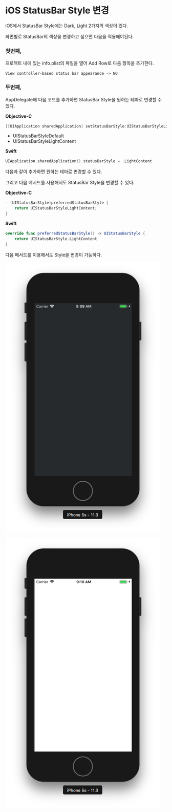 # iOS StatusBar Style 변경

iOS에서 StatusBar Style에는 Dark, Light 2가지의 색상이 있다.

화면별로 StatusBar의 색상을 변경하고 싶으면 다음을 적용해야된다.



###  첫번째,

프로젝트 내에 있는 info.plist의 파일을 열어 Add Row로 다음 항목을 추가한다.

~~~~objc
View controller-based status bar appearance -> NO
~~~~



### 두번째, 

AppDelegate에 다음 코드를 추가하면 StatusBar Style을 원하는 테마로 변경할 수 있다.

**Objective-C**

~~~~objective-c
[[UIApplication sharedApplication] setStatusBarStyle:UIStatusBarStyleLightContent];
~~~~

* UIStatusBarStyleDefault 
* UIStatusBarStyleLightContent

**Swift**

~~~~swift
UIApplication.sharedApplication().statusBarStyle = .LightContent
~~~~

다음과 같이 추가하면 원하는 테마로 변경할 수 있다. 





그리고 다음 메서드를 사용해서도 StatusBar Style을 변경할 수 있다.

**Objective-C**

~~~~objective-c
- (UIStatusBarStyle)preferredStatusBarStyle {
    return UIStatusBarStyleLightContent;
}
~~~~

**Swift**

~~~~swift
override func preferredStatusBarStyle() -> UIStatusBarStyle {
    return UIStatusBarStyle.LightContent
}
~~~~

다음 메서드를 이용해서도 Style을 변경이 가능하다.



![UIStatusBarStyleLightContent](../Resource/UIStatusBarStyleLightContent.png)

![UIStatusBarStyleDefault](../Resource/UIStatusBarStyleDefault.png)

